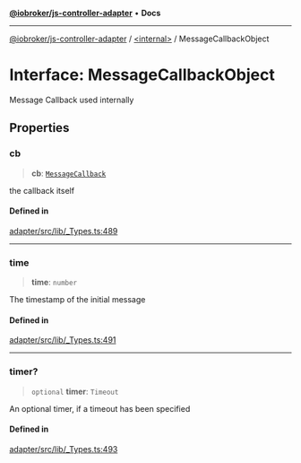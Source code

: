 [**@iobroker/js-controller-adapter**](../../README.md) • **Docs**

***

[@iobroker/js-controller-adapter](../../globals.md) / [\<internal\>](../README.md) / MessageCallbackObject

# Interface: MessageCallbackObject

Message Callback used internally

## Properties

### cb

> **cb**: [`MessageCallback`](../type-aliases/MessageCallback.md)

the callback itself

#### Defined in

[adapter/src/lib/\_Types.ts:489](https://github.com/ioBroker/ioBroker.js-controller/blob/3daa8532c48e6c817fc472607ccec26424ca987e/packages/adapter/src/lib/_Types.ts#L489)

***

### time

> **time**: `number`

The timestamp of the initial message

#### Defined in

[adapter/src/lib/\_Types.ts:491](https://github.com/ioBroker/ioBroker.js-controller/blob/3daa8532c48e6c817fc472607ccec26424ca987e/packages/adapter/src/lib/_Types.ts#L491)

***

### timer?

> `optional` **timer**: `Timeout`

An optional timer, if a timeout has been specified

#### Defined in

[adapter/src/lib/\_Types.ts:493](https://github.com/ioBroker/ioBroker.js-controller/blob/3daa8532c48e6c817fc472607ccec26424ca987e/packages/adapter/src/lib/_Types.ts#L493)
